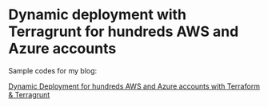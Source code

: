 # Dynamic deployment with Terragrunt for hundreds AWS and Azure accounts

Sample codes for my blog: 

[Dynamic Deployment for hundreds AWS and Azure accounts with Terraform & Terragrunt](https://medium.com/@ozbillwang/dynamic-deployment-for-hundreds-aws-and-azure-accounts-with-terraform-terragrunt-273fe19bdd65)
